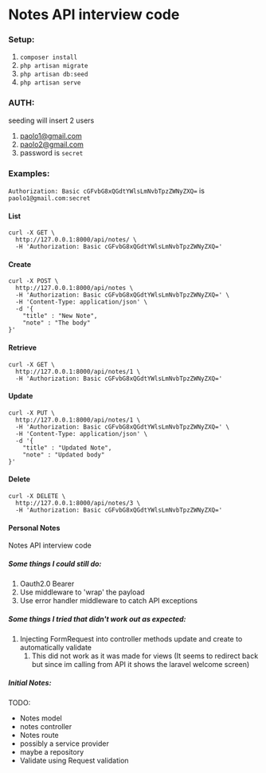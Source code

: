 # Notes API interview code
### Setup:
1. `composer install`
2. `php artisan migrate`
3. `php artisan db:seed`
4. `php artisan serve`


### AUTH:
seeding will insert 2 users
1. paolo1@gmail.com
2. paolo2@gmail.com
3. password is `secret`

### Examples:
```Authorization: Basic cGFvbG8xQGdtYWlsLmNvbTpzZWNyZXQ=```
is ```paolo1@gmail.com:secret```

#### List
```
curl -X GET \
  http://127.0.0.1:8000/api/notes/ \
  -H 'Authorization: Basic cGFvbG8xQGdtYWlsLmNvbTpzZWNyZXQ='
```

#### Create
```
curl -X POST \
  http://127.0.0.1:8000/api/notes \
  -H 'Authorization: Basic cGFvbG8xQGdtYWlsLmNvbTpzZWNyZXQ=' \
  -H 'Content-Type: application/json' \
  -d '{
	"title" : "New Note",
	"note" : "The body"
}'
```

#### Retrieve
```
curl -X GET \
  http://127.0.0.1:8000/api/notes/1 \
  -H 'Authorization: Basic cGFvbG8xQGdtYWlsLmNvbTpzZWNyZXQ='
```


#### Update
```
curl -X PUT \
  http://127.0.0.1:8000/api/notes/1 \
  -H 'Authorization: Basic cGFvbG8xQGdtYWlsLmNvbTpzZWNyZXQ=' \
  -H 'Content-Type: application/json' \
  -d '{
	"title" : "Updated Note",
	"note" : "Updated body"
}'
```

#### Delete
```
curl -X DELETE \
  http://127.0.0.1:8000/api/notes/3 \
  -H 'Authorization: Basic cGFvbG8xQGdtYWlsLmNvbTpzZWNyZXQ='
```


#### Personal Notes
Notes API interview code


##### Some things I could still do:
1. Oauth2.0 Bearer
2. Use middleware to 'wrap' the payload
3. Use error handler middleware to catch API exceptions

##### Some things I tried that didn't work out as expected:
1. Injecting FormRequest into controller methods update and create to automatically validate
    1. This did not work as it was made for views (It seems to redirect back but since im calling from API it shows the laravel welcome screen)


##### Initial Notes:
TODO:
* Notes model
* notes controller
* Notes route
* possibly a service provider
* maybe a repository
* Validate using Request validation

